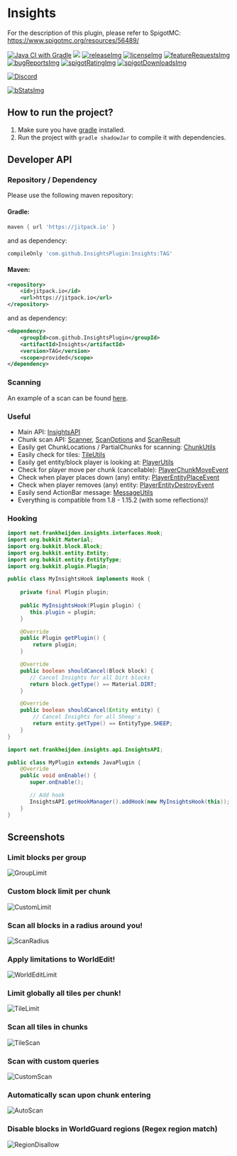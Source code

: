 <!-- Variables (this block will not be visible in the readme -->
[spigot]: https://www.spigotmc.org/resources/56489/
[spigotRatingImg]: https://img.shields.io/badge/dynamic/json.svg?color=brightgreen&label=rating&query=%24.rating.average&suffix=%20%2F%205&url=https%3A%2F%2Fapi.spiget.org%2Fv2%2Fresources%2F56489
[spigotDownloadsImg]: https://img.shields.io/badge/dynamic/json.svg?color=brightgreen&label=downloads%20%28spigotmc.org%29&query=%24.downloads&url=https%3A%2F%2Fapi.spiget.org%2Fv2%2Fresources%2F56489
[issues]: https://github.com/FrankHeijden/Insights/issues
[wiki]: https://github.com/FrankHeijden/Insights/wiki
[release]: https://github.com/FrankHeijden/Insights/releases/latest
[releaseImg]: https://img.shields.io/github/release/FrankHeijden/Insights.svg?label=github%20release
[license]: https://github.com/FrankHeijden/Insights/blob/master/LICENSE
[licenseImg]: https://img.shields.io/github/license/FrankHeijden/Insights.svg
[bugReports]: https://github.com/FrankHeijden/Insights/issues?q=is%3Aissue+is%3Aopen+label%3Abug
[bugReportsImg]: https://img.shields.io/github/issues/FrankHeijden/Insights/bug.svg?label=bug%20reports
[reportBug]: https://github.com/FrankHeijden/Insights/issues/new?labels=bug&template=bug.md
[featureRequests]: https://github.com/FrankHeijden/Insights/issues?q=is%3Aissue+is%3Aopen+label%3Aenhancement
[featureRequestsImg]: https://img.shields.io/github/issues/FrankHeijden/Insights/enhancement.svg?label=feature%20requests&color=informational
[requestFeature]: https://github.com/FrankHeijden/Insights/issues/new?labels=enhancement&template=feature.md
[config]: https://github.com/FrankHeijden/Insights/blob/master/resources/config.yml
[gradleInstall]: https://gradle.org/install/
[bStatsImg]: https://bstats.org/signatures/bukkit/Insights.svg
[bStats]: https://bstats.org/plugin/bukkit/Insights/7272
<!-- End of variables block -->


# Insights

For the description of this plugin, please refer to SpigotMC: https://www.spigotmc.org/resources/56489/

[![Java CI with Gradle](https://github.com/FrankHeijden/Insights/workflows/Java%20CI%20with%20Gradle/badge.svg?branch=master)](https://github.com/FrankHeijden/Insights/actions)
[![](https://jitpack.io/v/FrankHeijden/Insights.svg)](https://jitpack.io/#FrankHeijden/Insights)
[![releaseImg]][release]
[![licenseImg]][license]
[![featureRequestsImg]][featureRequests]
[![bugReportsImg]][bugReports]
[![spigotRatingImg]][spigot]
[![spigotDownloadsImg]][spigot]

[![Discord](https://img.shields.io/discord/580773821745725452.svg?label=&logo=discord&logoColor=ffffff&color=7389D8&labelColor=6A7EC2)](https://discord.gg/WJGvzue)

[![bStatsImg]][bStats]

## How to run the project?
1. Make sure you have [gradle][gradleInstall] installed.
2. Run the project with `gradle shadowJar` to compile it with dependencies.

## Developer API
### Repository / Dependency
Please use the following maven repository:
#### Gradle:
```groovy
maven { url 'https://jitpack.io' }
```
and as dependency:
```groovy
compileOnly 'com.github.InsightsPlugin:Insights:TAG'
```
#### Maven:
```xml
<repository>
    <id>jitpack.io</id>
    <url>https://jitpack.io</url>
</repository>
```
and as dependency:
```xml
<dependency>
    <groupId>com.github.InsightsPlugin</groupId>
    <artifactId>Insights</artifactId>
    <version>TAG</version>
    <scope>provided</scope>
</dependency>
```

### Scanning
An example of a scan can be found [here](src/main/java/net/frankheijden/insights/api/APIExample.java).

### Useful
- Main API:
[InsightsAPI](src/main/java/net/frankheijden/insights/api)
- Chunk scan API:
[Scanner](src/main/java/net/frankheijden/insights/builders/Scanner.java),
[ScanOptions](src/main/java/net/frankheijden/insights/entities/ScanOptions.java) and
[ScanResult](src/main/java/net/frankheijden/insights/entities/ScanResult.java)
- Easily get ChunkLocations / PartialChunks for scanning:
[ChunkUtils](src/main/java/net/frankheijden/insights/entities/ScanResult.java)
- Easily check for tiles:
[TileUtils](src/main/java/net/frankheijden/insights/utils/TileUtils.java)
- Easily get entity/block player is looking at:
[PlayerUtils](src/main/java/net/frankheijden/insights/utils/PlayerUtils.java)
- Check for player move per chunk (cancellable):
[PlayerChunkMoveEvent](src/main/java/net/frankheijden/insights/events/PlayerChunkMoveEvent.java)
- Check when player places down (any) entity:
[PlayerEntityPlaceEvent](src/main/java/net/frankheijden/insights/events/PlayerEntityPlaceEvent.java)
- Check when player removes (any) entity:
[PlayerEntityDestroyEvent](src/main/java/net/frankheijden/insights/events/PlayerEntityDestroyEvent.java)
- Easily send ActionBar message:
[MessageUtils](src/main/java/net/frankheijden/insights/utils/MessageUtils.java#L76)
- Everything is compatible from 1.8 - 1.15.2 (with some reflections)!

### Hooking
```java
import net.frankheijden.insights.interfaces.Hook;
import org.bukkit.Material;
import org.bukkit.block.Block;
import org.bukkit.entity.Entity;
import org.bukkit.entity.EntityType;
import org.bukkit.plugin.Plugin;

public class MyInsightsHook implements Hook {
    
    private final Plugin plugin;
    
    public MyInsightsHook(Plugin plugin) {
       this.plugin = plugin;
    }

    @Override
    public Plugin getPlugin() {
        return plugin;
    }

    @Override
    public boolean shouldCancel(Block block) {
       // Cancel Insights for all Dirt blocks
       return block.getType() == Material.DIRT;
    }

    @Override
    public boolean shouldCancel(Entity entity) {
        // Cancel Insights for all Sheep's
        return entity.getType() == EntityType.SHEEP;
    }
}
```
```java
import net.frankheijden.insights.api.InsightsAPI;

public class MyPlugin extends JavaPlugin {
    @Override
    public void onEnable() {
       super.onEnable();

       // Add hook
       InsightsAPI.getHookManager().addHook(new MyInsightsHook(this));
    }
}
```

## Screenshots
### Limit blocks per group
![GroupLimit](screenshots/GroupLimit.png)
### Custom block limit per chunk
![CustomLimit](screenshots/CustomLimit.png)
### Scan all blocks in a radius around you!
![ScanRadius](screenshots/ScanRadius.png)
### Apply limitations to WorldEdit!
![WorldEditLimit](screenshots/WorldEditLimit.png)
### Limit globally all tiles per chunk!
![TileLimit](screenshots/TileLimit.png)
### Scan all tiles in chunks
![TileScan](screenshots/TileScan.png)
### Scan with custom queries
![CustomScan](screenshots/CustomScan.png)
### Automatically scan upon chunk entering
![AutoScan](screenshots/AutoScan.png)
### Disable blocks in WorldGuard regions (Regex region match)
![RegionDisallow](screenshots/RegionDisallow.png)
